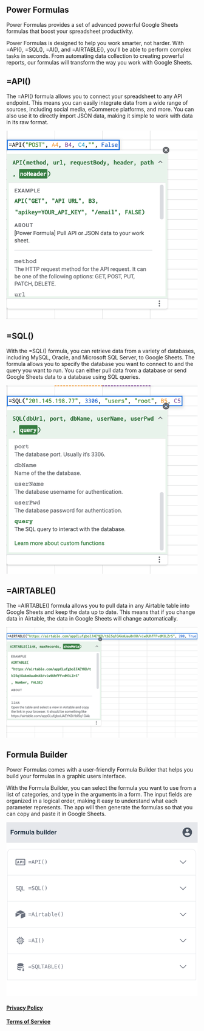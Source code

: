 ## Power Formulas

Power Formulas provides a set of advanced powerful Google Sheets formulas that boost your spreadsheet productivity.

Power Formulas is designed to help you work smarter, not harder. With =API(), =SQL(), =AI(), and =AIRTABLE(), you'll be able to perform complex tasks in seconds. From automating data collection to creating powerful reports, our formulas will transform the way you work with Google Sheets.

## =API()

The =API() formula allows you to connect your spreadsheet to any API endpoint. This means you can easily integrate data from a wide range of sources, including social media, eCommerce platforms, and more. You can also use it to directly import JSON data, making it simple to work with data in its raw format.

![API formula](./img/api.png)

## =SQL()

With the =SQL() formula, you can retrieve data from a variety of databases, including MySQL, Oracle, and Microsoft SQL Server, to Google Sheets. The formula allows you to specify the database you want to connect to and the query you want to run. You can either pull data from a database or send Google Sheets data to a database using SQL queries.

![SQL Google Sheets formula](./img/SQL.png)

## =AIRTABLE()

The =AIRTABLE() formula allows you to pull data in any Airtable table into Google Sheets and keep the data up to date. This means that if you change data in Airtable, the data in Google Sheets will change automatically.

![Airtable Google Sheets formula](./img/Airtable.png)

## Formula Builder

Power Formulas comes with a user-friendly Formula Builder that helps you build your formulas in a graphic users interface.

With the Formula Builder, you can select the formula you want to use from a list of categories, and type in the arguments in a form. The input fields are organized in a logical order, making it easy to understand what each parameter represents. The app will then generate the formulas so that you can copy and paste it in Google Sheets.

![Google Sheets formula builder](./img/builder.png)

#### [Privacy Policy](/privacy)

#### [Terms of Service](/terms)
